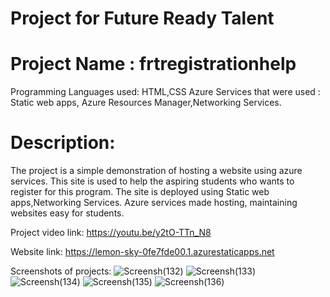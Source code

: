 # Project for Future Ready Talent

# Project Name : frtregistrationhelp
Programming Languages used: HTML,CSS
Azure Services that were used : Static web apps, Azure Resources Manager,Networking Services.

# Description:
 The project is a simple demonstration of hosting a website using azure services. This site is used to help the aspiring students who wants to register for this program.
 The site is deployed using Static web apps,Networking Services. 
 Azure services made hosting, maintaining websites easy for students.

 Project video link: https://youtu.be/y2tO-TTn_N8

 Website link: https://lemon-sky-0fe7fde00.1.azurestaticapps.net

 Screenshots of projects:
![Screensh(132)](https://user-images.githubusercontent.com/78631643/155884178-f728821e-2545-4add-8d39-5eaff1a23e52.png)
![Screensh(133)](https://user-images.githubusercontent.com/78631643/155884182-2e47050e-1777-4ee2-9a2f-d7c9e1b10e97.png)
![Screensh(134)](https://user-images.githubusercontent.com/78631643/155884184-d6faa566-258b-4017-a66d-9e3cac3f4a3e.png)
![Screensh(135)](https://user-images.githubusercontent.com/78631643/155884185-15cfc98b-d814-4d2f-90d2-c3bdac01e688.png)
![Screensh(136)](https://user-images.githubusercontent.com/78631643/155884186-e6d9dd39-242d-41ff-8b78-4ba3fe1bd188.png)

 
